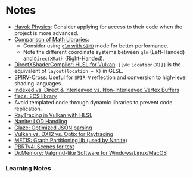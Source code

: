 # Notes

- [Havok Physics](https://www.havok.com/havok-physics/): Consider applying for access to their code when the project is more advanced.
- [Comparison of Math Libraries](https://bargor.github.io/Comparison-of-3d-math-libraries/):
    - Consider using [`glm` with `SIMD`](https://glm.g-truc.net/0.9.1/api/a00002.html) mode for better performance.
    - Note the different coordinate systems between `glm` (Left-Handed) and `DirectXMath` (Right-Handed).
- [DirectXShaderCompiler: HLSL for Vulkan](https://github.com/microsoft/DirectXShaderCompiler/blob/main/docs/SPIR-V.rst#hlsl-semantic-and-vulkan-location): `[[vk:Location(X)]]` is the equivalent of `layout(location = X)` in GLSL.
- [SPIRV-Cross](https://github.com/KhronosGroup/SPIRV-Cross): Useful for `SPIR-V` reflection and conversion to high-level shading languages.
- [Indexed vs. Direct & Interleaved vs. Non-Interleaved Vertex Buffers](https://stackoverflow.com/questions/17503787/vertex-buffers-indexed-or-direct-interlaced-or-separate)
- [flecs: ECS library](https://github.com/SanderMertens/flecs)
- Avoid templated code through dynamic libraries to prevent code replication.
- [RayTracing in Vulkan with HLSL](https://github.com/microsoft/DirectXShaderCompiler/blob/9c6b2c1275e41cc385b2034aa2716ec2303a62d6/docs/SPIR-V.rst#raytracing-in-vulkan-and-spirv)
- [Nanite: LOD Handling](https://advances.realtimerendering.com/s2021/Karis_Nanite_SIGGRAPH_Advances_2021_final.pdf)
- [Glaze: Optimized JSON parsing](https://github.com/stephenberry/glaze?tab=readme-ov-file)
- [Vulkan vs. DX12 vs. Optix for Raytracing](https://forums.developer.nvidia.com/t/ray-tracing-performance-in-optix-vs-vulkan-dxr/260558)
- [METIS: Graph Partitioning lib (used by Nanite)](https://github.com/KarypisLab/METIS)
- [PBRTv4: Scenes for test](https://github.com/mmp/pbrt-v4-scenes?tab=readme-ov-file)
- [Dr.Memory: Valgrind-like Software for Windows/Linux/MacOS](https://drmemory.org/page_download.html)
  
### Learning Notes
